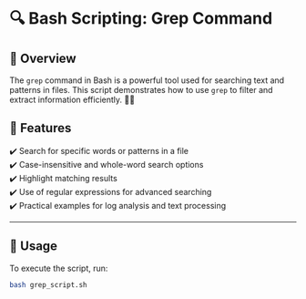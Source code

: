 # 🔍 Bash Scripting: Grep Command  

## 📌 Overview  
The `grep` command in Bash is a powerful tool used for searching text and patterns in files. This script demonstrates how to use `grep` to filter and extract information efficiently. 🕵️‍♂️  

## 🌟 Features  

✔️ Search for specific words or patterns in a file  
✔️ Case-insensitive and whole-word search options  
✔️ Highlight matching results  
✔️ Use of regular expressions for advanced searching  
✔️ Practical examples for log analysis and text processing  

---

## 🎯 Usage  
To execute the script, run:  
```bash
bash grep_script.sh
